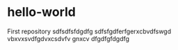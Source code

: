 # hello-world
First repository
sdfsdfsfdgdfg
sdfsfgdferfgerxcbvdfswgd
vbxvxsvdfgdvxcsdvfv
gnxcv
dfgdfgfdgdfg
